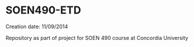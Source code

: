 SOEN490-ETD
===========

Creation date: 11/09/2014

Repository as part of project for SOEN 490 course at Concordia University

